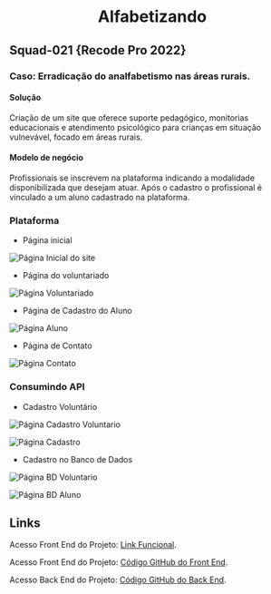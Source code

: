 # <h1 align="center"> Alfabetizando </h1>

## Squad-021 {Recode Pro 2022}

### Caso: Erradicação do analfabetismo nas áreas rurais. 

#### Solução

Criação de um site que oferece suporte pedagógico, monitorias educacionais e atendimento psicológico  para crianças em situação vulnevável, focado em áreas rurais.

#### Modelo de negócio

Profissionais se inscrevem na plataforma indicando a modalidade disponibilizada que desejam atuar. Após o cadastro o profissional é vinculado a um aluno cadastrado na plataforma.


### Plataforma

* Página inicial

![Página Inicial do site](./RecodeSquad21/projeto-alfabetizando/tree/main/Codigos%20Fonte/Front-React/src/assets/img/home.png "Página Inicial do site")

* Página do voluntariado

![Página Voluntariado](/RecodeSquad21/projeto-alfabetizando/tree/main/Codigos%20Fonte/Front-React/src/assets/img/voluntariado.png "Página Voluntariado")

* Página de Cadastro do Aluno

![Página Aluno](https://github.com/RecodeSquad21/projeto-alfabetizando/tree/main/Codigos%20Fonte/Front-React/src/assets/img/aluno.png "Página Aluno")

* Página de Contato

![Página Contato](https://github.com/RecodeSquad21/projeto-alfabetizando/tree/main/Codigos%20Fonte/Front-React/src/assets/img/contato.png "Página Contato")

### Consumindo API

* Cadastro Voluntário

![Página Cadastro Voluntario](https://github.com/RecodeSquad21/projeto-alfabetizando/tree/main/Codigos%20Fonte/Front-React/src/assets/img/cadastroVoluntario.png "Página Cadastro Voluntario")


![Página Cadastro](https://github.com/RecodeSquad21/projeto-alfabetizando/tree/main/Codigos%20Fonte/Front-React/src/assets/img/consultaCadastro.png "Página Cadastro")

* Cadastro no Banco de Dados

![Página BD Voluntario](https://github.com/RecodeSquad21/projeto-alfabetizando/tree/main/Codigos%20Fonte/Front-React/src/assets/img/consultaBD.png "Página BD Voluntario")

![Página BD Aluno](https://github.com/RecodeSquad21/projeto-alfabetizando/tree/main/Codigos%20Fonte/Front-React/src/assets/img/consultaBDAluno.png "Página BD Aluno")

## Links

Acesso Front End do Projeto: [Link Funcional](https://projeto-alfabetizando-git-main-recodesquad21.vercel.app/).

Acesso Front End do Projeto: [Código GitHub do Front End](https://github.com/RecodeSquad21/projeto-alfabetizando/tree/main/Codigos%20Fonte/Front-React).

Acesso Back End do Projeto: [Código GitHub do Back End](https://github.com/RecodeSquad21/projeto-alfabetizando/tree/main/Codigos%20Fonte/API%20Java).
